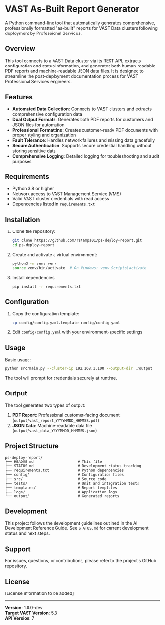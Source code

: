 # VAST As-Built Report Generator

A Python command-line tool that automatically generates comprehensive, professionally formatted "as-built" reports for VAST Data clusters following deployment by Professional Services.

## Overview

This tool connects to a VAST Data cluster via its REST API, extracts configuration and status information, and generates both human-readable PDF reports and machine-readable JSON data files. It is designed to streamline the post-deployment documentation process for VAST Professional Services engineers.

## Features

- **Automated Data Collection**: Connects to VAST clusters and extracts comprehensive configuration data
- **Dual Output Formats**: Generates both PDF reports for customers and JSON files for automation
- **Professional Formatting**: Creates customer-ready PDF documents with proper styling and organization
- **Fault Tolerance**: Handles network failures and missing data gracefully
- **Secure Authentication**: Supports secure credential handling without storing sensitive data
- **Comprehensive Logging**: Detailed logging for troubleshooting and audit purposes

## Requirements

- Python 3.8 or higher
- Network access to VAST Management Service (VMS)
- Valid VAST cluster credentials with read access
- Dependencies listed in `requirements.txt`

## Installation

1. Clone the repository:
   ```bash
   git clone https://github.com/rstamps01/ps-deploy-report.git
   cd ps-deploy-report
   ```

2. Create and activate a virtual environment:
   ```bash
   python3 -m venv venv
   source venv/bin/activate  # On Windows: venv\Scripts\activate
   ```

3. Install dependencies:
   ```bash
   pip install -r requirements.txt
   ```

## Configuration

1. Copy the configuration template:
   ```bash
   cp config/config.yaml.template config/config.yaml
   ```

2. Edit `config/config.yaml` with your environment-specific settings

## Usage

Basic usage:
```bash
python src/main.py --cluster-ip 192.168.1.100 --output-dir ./output
```

The tool will prompt for credentials securely at runtime.

## Output

The tool generates two types of output:

1. **PDF Report**: Professional customer-facing document (`output/vast_report_YYYYMMDD_HHMMSS.pdf`)
2. **JSON Data**: Machine-readable data file (`output/vast_data_YYYYMMDD_HHMMSS.json`)

## Project Structure

```
ps-deploy-report/
├── README.md                    # This file
├── STATUS.md                    # Development status tracking
├── requirements.txt             # Python dependencies
├── config/                      # Configuration files
├── src/                         # Source code
├── tests/                       # Unit and integration tests
├── templates/                   # Report templates
├── logs/                        # Application logs
└── output/                      # Generated reports
```

## Development

This project follows the development guidelines outlined in the AI Development Reference Guide. See `STATUS.md` for current development status and next steps.

## Support

For issues, questions, or contributions, please refer to the project's GitHub repository.

## License

[License information to be added]

---

**Version**: 1.0.0-dev  
**Target VAST Version**: 5.3  
**API Version**: 7

